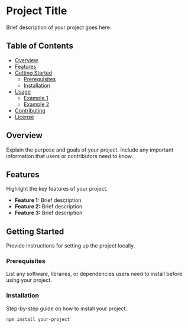 # Project Title

Brief description of your project goes here.

## Table of Contents

- [Overview](#overview)
- [Features](#features)
- [Getting Started](#getting-started)
  - [Prerequisites](#prerequisites)
  - [Installation](#installation)
- [Usage](#usage)
  - [Example 1](#example-1)
  - [Example 2](#example-2)
- [Contributing](#contributing)
- [License](#license)

## Overview

Explain the purpose and goals of your project. Include any important information that users or contributors need to know.

## Features

Highlight the key features of your project.

- **Feature 1:** Brief description
- **Feature 2:** Brief description
- **Feature 3:** Brief description

## Getting Started

Provide instructions for setting up the project locally.

### Prerequisites

List any software, libraries, or dependencies users need to install before using your project.

### Installation

Step-by-step guide on how to install your project.

```bash
npm install your-project

